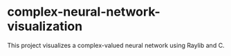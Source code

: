# complex-neural-network-visualization
This project visualizes a complex-valued neural network using Raylib and C.
